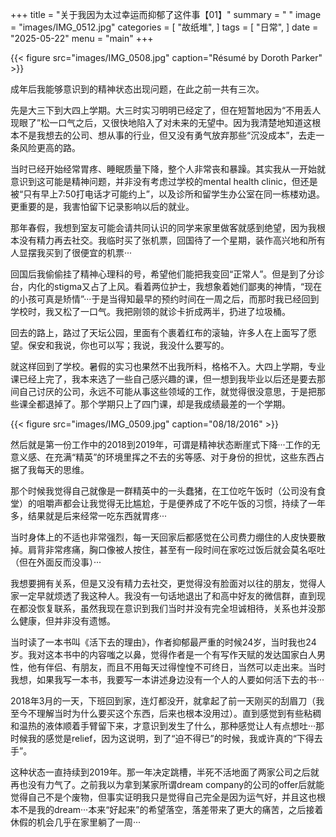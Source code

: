 +++
title = "关于我因为太过幸运而抑郁了这件事【01】"
summary = " "
image = "images/IMG_0512.jpg"
categories = [
    "故纸堆",
]
tags = [
    "日常",
]
date = "2025-05-22"
menu = "main"
+++


{{< figure src="images/IMG_0508.jpg" caption="Résumé by Doroth Parker" >}}

成年后我能够意识到的精神状态出现问题，在此之前一共有三次。

先是大三下到大四上学期。大三时实习明明已经定了，但在短暂地因为“不用丢人现眼了”松一口气之后，又很快地陷入了对未来的无望中。因为我清楚地知道这根本不是我想去的公司、想从事的行业，但又没有勇气放弃那些“沉没成本”，去走一条风险更高的路。

当时已经开始经常胃疼、睡眠质量下降，整个人非常丧和暴躁。其实我从一开始就意识到这可能是精神问题，并非没有考虑过学校的mental health clinic，但还是被“只有早上7:50打电话才可能约上”，以及诊所和留学生办公室在同一栋楼劝退。更重要的是，我害怕留下记录影响以后的就业。

那年春假，我想到室友可能会请共同认识的同学来家里做客就感到绝望，因为我根本没有精力再去社交。我临时买了张机票，回国待了一个星期，装作高兴地和所有人显摆我买到了很便宜的机票···

回国后我偷偷挂了精神心理科的号，希望他们能把我变回“正常人”。但是到了分诊台，内化的stigma又占了上风。看着两位护士，我想象着她们鄙夷的神情，“现在的小孩可真是矫情”···于是当得知最早的预约时间在一周之后，而那时我已经回到学校时，我又松了一口气。我把刚领的就诊卡折成两半，扔进了垃圾桶。

回去的路上，路过了天坛公园，里面有个裹着红布的滚轴，许多人在上面写了愿望。保安和我说，你也可以写；我说，我没什么要写的。

就这样回到了学校。暑假的实习也果然不出我所料，格格不入。大四上学期，专业课已经上完了，我本来选了一些自己感兴趣的课，但一想到我毕业以后还是要去那间自己讨厌的公司，永远不可能从事这些领域的工作，就觉得很没意思，于是把那些课全都退掉了。那个学期只上了四门课，却是我成绩最差的一个学期。

{{< figure src="images/IMG_0509.jpg" caption="08/18/2016" >}}

然后就是第一份工作中的2018到2019年，可谓是精神状态断崖式下降···工作的无意义感、在充满“精英”的环境里挥之不去的劣等感、对于身份的担忧，这些东西占据了我每天的思维。

那个时候我觉得自己就像是一群精英中的一头蠢猪，在工位吃午饭时（公司没有食堂）的咀嚼声都会让我觉得无比尴尬，于是便养成了不吃午饭的习惯，持续了一年多，结果就是后来经常一吃东西就胃疼···

当时身体上的不适也非常强烈，每一天回家后都感觉在公司费力绷住的人皮快要散掉。肩背非常疼痛，胸口像被人按住，甚至有一段时间在家吃过饭后就会莫名呕吐（但在外面反而没事）···

我想要拥有关系，但是又没有精力去社交，更觉得没有脸面对以往的朋友，觉得人家一定早就烦透了我这种人。我没有一句话地退出了和高中好友的微信群，直到现在都没恢复联系，虽然我现在意识到我们当时并没有完全坦诚相待，关系也并没那么健康，但并非没有遗憾。

当时读了一本书叫《活下去的理由》，作者抑郁最严重的时候24岁，当时我也24岁。我对这本书中的内容嗤之以鼻，觉得作者是一个有写作天赋的发达国家白人男性，他有伴侣、有朋友，而且不用每天过得惶惶不可终日，当然可以走出来。当时我想，如果我写一本书，我要写一本讲述身边没有一个人的人要如何活下去的书···

2018年3月的一天，下班回到家，连灯都没开，就拿起了前一天刚买的刮眉刀（我至今不理解当时为什么要买这个东西，后来也根本没用过）。直到感觉到有些粘稠和温热的液体顺着手臂留下来，才意识到发生了什么，那种感觉让人有点想吐···那时候我的感觉是relief，因为这说明，到了“迫不得已”的时候，我或许真的“下得去手”。

这种状态一直持续到2019年。那一年决定跳槽，半死不活地面了两家公司之后就再也没有力气了。之前我以为拿到某家所谓dream company的公司的offer后就能觉得自己不是个废物，但事实证明我只是觉得自己完全是因为运气好，并且这也根本不是我的dream···本来“好起来”的希望落空，落差带来了更大的痛苦，之后接着休假的机会几乎在家里躺了一周···